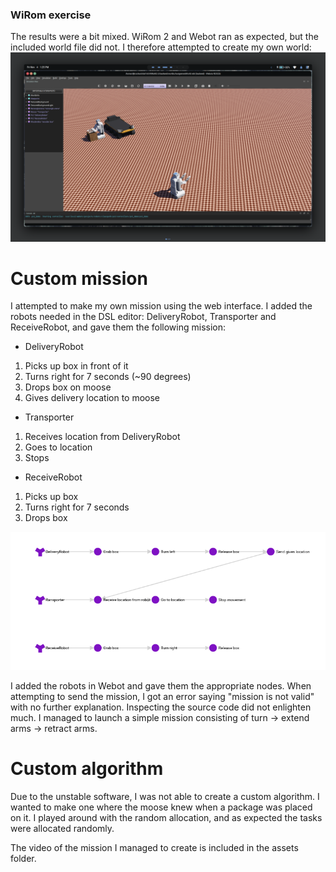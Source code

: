 ### WiRom exercise

The results were a bit mixed. WiRom 2 and Webot ran as expected, but the included world file did not.
I therefore attempted to create my own world:
![world](https://github.com/danj98/WiRoM2.0/blob/master/assets/new-world.png)

# Custom mission
I attempted to make my own mission using the web interface. I added the robots needed in the DSL editor: DeliveryRobot, Transporter and ReceiveRobot,
and gave them the following mission:
- DeliveryRobot
1. Picks up box in front of it
2. Turns right for 7 seconds (~90 degrees)
3. Drops box on moose
4. Gives delivery location to moose
- Transporter
1. Receives location from DeliveryRobot
2. Goes to location
3. Stops
- ReceiveRobot
1. Picks up box
2. Turns right for 7 seconds
3. Drops box

![mission](https://github.com/danj98/WiRoM2.0/blob/master/assets/mission-timeline.png)

I added the robots in Webot and gave them the appropriate nodes.
When attempting to send the mission, I got an error saying "mission is not valid" with no further explanation.
Inspecting the source code did not enlighten much. I managed to launch a simple mission consisting of turn -> extend arms -> retract arms.

# Custom algorithm
Due to the unstable software, I was not able to create a custom algorithm. I wanted to make one where the moose knew when a package was placed on it.
I played around with the random allocation, and as expected the tasks were allocated randomly.

The video of the mission I managed to create is included in the assets folder.
